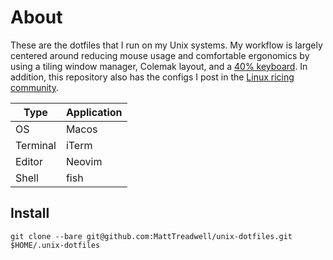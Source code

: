 # About
These are the dotfiles that I run on my Unix systems.
My workflow is largely centered around reducing mouse usage and comfortable ergonomics by using a tiling window manager, Colemak layout, and a [40% keyboard](https://i.redd.it/ztsh2i1iez111.jpg).
In addition, this repository also has the configs I post in the [Linux ricing community](https://www.reddit.com/r/unixporn/).

|  Type  | Application |
|--------|-------------|
|OS      | Macos       |
|Terminal| iTerm       |
|Editor  | Neovim      |
|Shell   | fish        |

## Install

```Shell
git clone --bare git@github.com:MattTreadwell/unix-dotfiles.git $HOME/.unix-dotfiles
```
